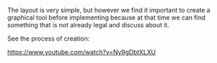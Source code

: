 The layout is very simple, but however we find it important to create a graphical tool before implementing because at that time we can find something that is not already legal and discuss about it.

See the process of creation:

https://www.youtube.com/watch?v=Ny9gDbtXLXU
